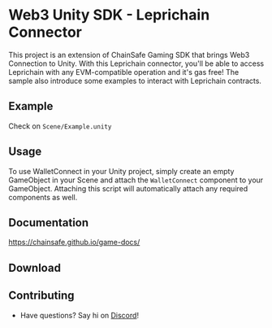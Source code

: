 # Web3 Unity SDK - Leprichain Connector
This project is an extension of ChainSafe Gaming SDK that brings Web3 Connection to Unity. With this Leprichain connector, you'll be able to access Leprichain with any EVM-compatible operation and it's gas free! The sample also introduce some examples to interact with Leprichain contracts.

## Example

Check on `Scene/Example.unity`

## Usage

To use WalletConnect in your Unity project, simply create an empty GameObject in your Scene and attach the `WalletConnect` component to your GameObject. Attaching this script will automatically attach any required components as well.

## Documentation
https://chainsafe.github.io/game-docs/

## Download

## Contributing
- Have questions? Say hi on [Discord](https://discord.gg/Q6A3YA2)!
